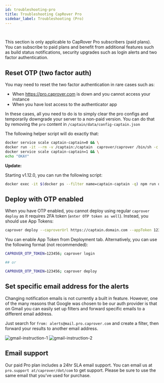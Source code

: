 ```yaml
---
id: troubleshooting-pro
title: Troubleshooting CapRover Pro
sidebar_label: Troubleshooting (Pro)
---
```


<br/>

This section is only applicable to CapRover Pro subscribers (paid plans). You can subscribe to paid plans and benefit from additional features such as build status notifications, security upgrades such as login alerts and two factor authentication.

## Reset OTP (two factor auth)

You may need to reset the two factor authentication in rare cases such as:

- When https://pro.caprover.com is down and you cannot access your instance
- When you have lost access to the authenticator app

In these cases, all you need to do is to simply clear the pro configs and temporarily downgrade your server to a non-paid version. You can do that by removing the `pro` content in `/captain/data/config-captain.json`

The following helper script will do exactly that:

```bash
docker service scale captain-captain=0 && \
docker run -it --rm -v /captain:/captain  caprover/caprover /bin/sh -c "wget https://raw.githubusercontent.com/caprover/caprover/master/dev-scripts/clear-pro-config.js ; node clear-pro-config.js ;" && \
docker service scale captain-captain=1 && \
echo "OKAY"

```

**Update:**

Starting v1.12.0, you can run the following script:

```bash
docker exec -it $(docker ps --filter name=captain-captain -q) npm run disable-otp
```

## Deploy with OTP enabled

When you have OTP enabled, you cannot deploy using regular `caprover deploy` as it requires 2FA token (`enter OTP token as well`). Instead, you should use App Tokens:

```bash
caprover deploy --caproverUrl https://captain.domain.com --appToken 123456123456123456 --appName my-app -b main
```

You can enable App Token from Deployment tab. Alternatively, you can use the following format (not recommended):

```bash
CAPROVER_OTP_TOKEN=123456; caprover login

## or

CAPROVER_OTP_TOKEN=123456; caprover deploy
```

## Set specific email address for the alerts

Changing notification emails is not currently a built in feature. However, one of the many reasons that Google was chosen to be our auth provider is that on Gmail you can easily set up filters and forward specific emails to a different email address.

Just search for `from: alerts@mail.pro.caprover.com` and create a filter, then forward your results to another email address.

![gmail-instruction-1](/img/docs/gmail-1.png)
![gmail-instruction-2](/img/docs/gmail-2.png)

## Email support

Our paid Pro plan includes a 24hr SLA email support. You can email us at `pro.support at/caprover/dot/com` to get support. Please be sure to use the same email that you've used for purchase.
